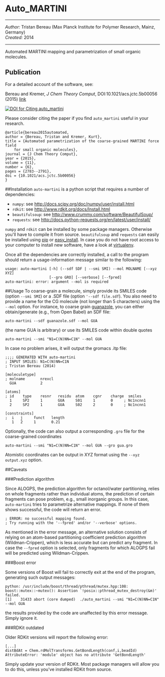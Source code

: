 Auto_MARTINI
============
***
*Author:* Tristan Bereau (Max Planck Institute for Polymer Research, Mainz, Germany)  
*Created:* 2014  
***
Automated MARTINI mapping and parametrization of small organic molecules.

## Publication
For a detailed account of the software, see:

Bereau and Kremer, *J Chem Theory Comput*, DOI:10.1021/acs.jctc.5b00056 (2015) [link](http://dx.doi.org/10.1021/acs.jctc.5b00056)

[![DOI for Citing auto_martini](https://img.shields.io/badge/DOI-10.1021%2Facs.jctc.5b00056-blue.svg)](http://dx.doi.org/10.1021/acs.jctc.5b00056)

Please consider citing the paper if you find `auto_martini` useful in your research.

```
@article{bereau2015automated,
author = {Bereau, Tristan and Kremer, Kurt},
title = {Automated parametrization of the coarse-grained MARTINI force field 
    for small organic molecules},
journal = {J Chem Theory Comput},
year = {2015},
volume = {11},
number = {6},
pages = {2783--2791},
doi = {10.1021/acs.jctc.5b00056}
}
```

##Installation
`auto-martini` is a python script that requires a number of dependencies:
* `numpy`: see http://docs.scipy.org/doc/numpy/user/install.html
* `rdkit`: see http://www.rdkit.org/docs/Install.html
* `beautifulsoup`: see http://www.crummy.com/software/BeautifulSoup/
* `requests`: see http://docs.python-requests.org/en/latest/user/install/

`numpy` and `rdkit` can be installed by some package managers. Otherwise you'll have to compile it from source. `beautifulsoup` and `requests` can easily be installed using [pip](https://pip.pypa.io/en/latest/) or [easy_install](https://pypi.python.org/pypi/setuptools). In case you do not have root access to your computer to install new software, have a look at [virtualenv](https://pypi.python.org/pypi/virtualenv).

Once all the dependencies are correctly installed, a call to the program should return a usage-information message similar to the following:
```
usage: auto-martini [-h] (--sdf SDF | --smi SMI) --mol MOLNAME [--xyz XYZ]
                    [--gro GRO] [--verbose] [--fpred]
auto-martini: error: argument --mol is required
```

##Usage
To coarse-grain a molecule, simply provide its SMILES code (option `--smi SMI`) or a .SDF file (option `'--sdf file.sdf`). You also need to provide a name for the CG molecule (not longer than 5 characters) using the `--mol` option.  For instance, to coarse grain [guanazole](http://pubchem.ncbi.nlm.nih.gov/summary/summary.cgi?cid=15078), you can either obtain/generate (e.g., from Open Babel) an SDF file:
```
auto-martini --sdf guanazole.sdf --mol GUA
```
(the name GUA is arbitrary) or use its SMILES code within double quotes
```
auto-martini --smi "N1=C(N)NN=C1N" --mol GUA
```
In case no problem arises, it will output the gromacs .itp file:
```
;;;; GENERATED WITH auto-martini
; INPUT SMILES: N1=C(N)NN=C1N
; Tristan Bereau (2014)

[moleculetype]
; molname       nrexcl
  GUA           2

[atoms]
; id    type    resnr   residu  atom    cgnr    charge  smiles
  1     SP2     1       GUA     S01     1       0     ; Nc1ncnn1
  2     SP2     1       GUA     S02     2       0     ; Nc1ncnn1

[constraints]
;  i   j     funct   length
   1   2     1       0.21
```
Optionally, the code can also output a corresponding `.gro` file for the coarse-grained coordinates
```
auto-martini --smi "N1=C(N)NN=C1N" --mol GUA --gro gua.gro
```
Atomistic coordinates can be output in XYZ format using the `--xyz output.xyz` option.

##Caveats

###Prediction algorithm

Since ALOGPS, the prediction algorithm for octanol/water partitioning, relies on whole fragments rather than individual atoms, the prediction of certain fragments can pose problem, e.g., small inorganic groups. In this case, `auto-martini` tries to parametrize alternative mappings. If none of them shows successful, the code will return an error.
```
; ERROR: no successful mapping found.
; Try running with the '--fpred' and/or '--verbose' options.
```
As mentioned in the error message, an alternative solution consists of relying on an atom-based partitioning coefficient prediction algorithm (Wildman-Crippen), which is less accurate but can predict any fragment.  In case the `--fpred` option is selected, only fragments for which ALOGPS fail will be predicted using Wildman-Crippen.

###Boost error

Some versions of Boost will fail to correctly exit at the end of the program, generating such output messages:
```
python: /usr/include/boost/thread/pthread/mutex.hpp:108: boost::mutex::~mutex(): Assertion `!posix::pthread_mutex_destroy(&m)' failed.
[1]    31433 abort (core dumped)  ./auto_martini --smi "N1=C(N)NN=C1N" --mol GUA
```
the results provided by the code are unaffected by this error message. Simply ignore it.

###RDKit outdated

Older RDKit versions will report the following error:
```
[...]
distBdAt = Chem.rdMolTransforms.GetBondLength(conf,i,beadId)
AttributeError: 'module' object has no attribute 'GetBondLength'
```
Simply update your version of RDKit. Most package managers will allow you to do this, unless you've installed RDKit from source.
